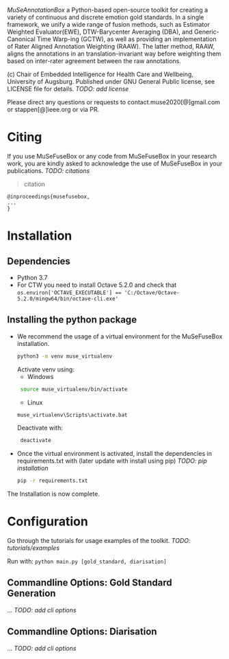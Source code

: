 _MuSeAnnotationBox_ a Python-based open-source toolkit for creating a variety of continuous and discrete emotion gold standards. In a single framework, we unify a wide range of fusion methods, such as Estimator Weighted Evaluator(EWE), DTW-Barycenter Averaging (DBA), and Generic-Canonical Time Warp-ing (GCTW), as well as providing an implementation of Rater Aligned Annotation Weighting (RAAW). The latter method, RAAW, aligns the annotations in an translation-invariant way before weighting them based on inter-rater agreement between the raw annotations. 

(c) Chair of Embedded Intelligence for Health Care and Wellbeing, University of Augsburg. Published under GNU General Public license, see LICENSE file for details. _TODO: add license_

Please direct any questions or requests to contact.muse2020[@]gmail.com or stappen[@]ieee.org or via PR.


# Citing
If you use MuSeFuseBox or any code from MuSeFuseBox in your research work, you are kindly asked to acknowledge the use 
of MuSeFuseBox in your publications. _TODO: citations_

> citation

```
@inproceedings{musefusebox,
...
}
```

# Installation


## Dependencies

* Python 3.7
* For CTW you need to install Octave 5.2.0 and check that 
    `os.environ['OCTAVE_EXECUTABLE'] == 'C:/Octave/Octave-5.2.0/mingw64/bin/octave-cli.exe'`

## Installing the python package
* We recommend the usage of a virtual environment for the MuSeFuseBox installation.
    ```bash 
    python3 -m venv muse_virtualenv
    ```
    Activate venv using:
    - Windows
    ```bash 
     source muse_virtualenv/bin/activate
    ```
    - Linux
    ```bash 
    muse_virtualenv\Scripts\activate.bat
    ```
    Deactivate with:
    ```bash 
     deactivate
    ```
* Once the virtual environment is activated, install the dependencies in requirements.txt with (later update with install using pip) _TODO: pip installation_
    ```bash 
    pip -r requirements.txt
    ```

The Installation is now complete.

# Configuration
Go through the tutorials for usage examples of the toolkit. _TODO: tutorials/examples_

Run with:
    ```
    python main.py [gold_standard, diarisation]
    ```
## Commandline Options: Gold Standard Generation
... _TODO: add cli options_
## Commandline Options: Diarisation
... _TODO: add cli options_
